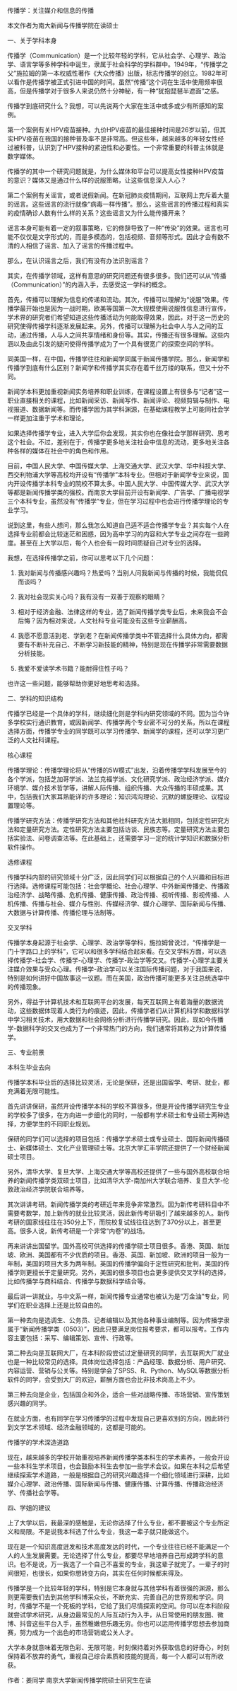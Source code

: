 传播学：关注媒介和信息的传播

本文作者为南大新闻与传播学院在读硕士

一、关于学科本身

传播学（Communication）是一个比较年轻的学科，它从社会学、心理学、政治学、语言学等多种学科中诞生，隶属于社会科学的学科群中。1949年，“传播学之父”施拉姆的第一本权威性著作《大众传播》出版，标志传播学的创立。1982年可以看作是传播学被正式引进中国的时间。虽然“传播”这个词在生活中使用频率很高，但是传播学对于很多人来说仍然十分神秘，有一种“犹抱琵琶半遮面”之感。

传播学到底研究什么？我想，可以先说两个大家在生活中或多或少有所感知的案例。

第一个案例有关HPV疫苗接种。九价HPV疫苗的最佳接种时间是26岁以前，但其实HPV疫苗在我国的接种普及率不是非常高。但这些年，越来越多的年轻女性经过被科普，认识到了HPV接种的紧迫性和必要性。一个非常重要的科普主体就是数字媒体。

传播学的其中一个研究问题就是，为什么媒体和平台可以提高女性接种HPV疫苗的意识？媒体又是通过什么样的说服策略，让这些信息深入人心？

第二个案例有关谣言，或者说假新闻。在新冠肺炎疫情期间，互联网上充斥着大量的谣言。这些谣言的流行就像“病毒一样传播”。那么，这些谣言的传播过程和真实的疫情确诊人数有什么样的关系？这些谣言又为什么能传播开来？

谣言本身可能有着一定的叙事策略，它的修辞导致了一种“传染”的效果。谣言也可能不仅仅是文字形式的，而是多模态的，包括视频、音频等形式。因此才会有数不清的人相信了谣言、加入了谣言的传播过程中。

那么，在认识谣言之后，我们有没有办法识别谣言？

其实，在传播学领域，这样有意思的研究问题还有很多很多。我们还可以从“传播（Communication）”的内涵入手，去感受这一学科的概念。

首先，传播可以理解为信息的传递和流动。其次，传播可以理解为“说服”效果。传播学最开始也是因为一战时期，欧美等国第一次大规模使用说服性信息进行宣传，学术界的研究者们希望知道这些传播活动为何能取得效果，因此，对于这一历史的研究使得传播学科逐渐发展起来。另外，传播可以理解为社会中人与人之间的互动，通过传播，人与人之间共享情绪和身份等。其实，传播还有很多理解。这些内涵以及由此引发的疑问使得传播学成为了一个具有很宽广的探索空间的学科。

同美国一样，在中国，传播学往往和新闻学同属于新闻传播学院。那么，新闻学和传播学到底有什么区别？新闻学和传播学其实存在着千丝万缕的联系，但又十分不同。

新闻学本科更加重视新闻实务培养和职业训练，在课程设置上有很多与“记者”这一职业直接相关的课程，比如新闻采访、新闻写作、新闻评论、视频剪辑与制作、电视报道、数据新闻等。而传播学因为其学科渊源，在基础课程教学上可能同社会学一样更加注重于学术和理论。

如果选择传播学专业，进入大学后你会发现，其实你也在像社会学那样研究、思考这个社会。不过，差别在于，传播学更多地关注社会中信息的流动，更多地关注各种各样的媒体在社会中的角色和作用。

目前，中国人民大学、中国传媒大学、上海交通大学、武汉大学、华中科技大学、西交利物浦大学等高校均开设有“传播学”本科专业。但相对于新闻学专业来说，国内开设传播学本科专业的院校不算太多。中国人民大学、中国传媒大学、武汉大学等都是新闻传播学类的强校。而南京大学目前开设有新闻学、广告学、广播电视学三个本科专业，虽然没有“传播学”专业，但在学习过程中也会进行传播学理论的专业学习。

说到这里，有些人想问，那么我怎么知道自己适不适合传播学专业？其实每个人在选择专业前都会比较迷茫和困惑，因为高中学习的内容和大学专业之间存在一些跨度。甚至在上大学以后，每个人也会有一段时间质疑自己对专业的选择。

我想，在选择传播学之前，你可以思考以下几个问题：

1.  我对新闻与传播感兴趣吗？热爱吗？当别人问我新闻与传播的时候，我能侃侃而谈吗？

2.  我对社会现实关心吗？我有没有一双善于观察的眼睛？

3.  相对于经济金融、法律这样的专业，选了新闻传播学类专业后，未来我会不会后悔？因为相对来说，人文社科专业可能没有这些专业薪酬高。

4.  我愿不愿意活到老、学到老？在新闻传播学类中不管选择什么具体方向，都需要有不断补充自己、不断学习新技能的精神，特别是现在传播学非常需要数据分析技能。

5.  我爱不爱读学术书籍？能耐得住性子吗？

也许这一些问题，能够帮助你更好地思考和选择。

二、学科的知识结构

传播学已经是一个具体的学科，继续细化则是学科内研究领域的不同。因为当今许多学校实行通识教育，或因新闻学、传播学两个专业密不可分的关系，所以在课程选择方面，传播学专业的同学既可以学习传播学、新闻学的课程，还可以学习更广泛的人文社科课程。

核心课程

传播学理论：传播学理论将从“传播的5W模式”出发，沿着传播学学科发展至今的各个学派，包括芝加哥学派、法兰克福学派、文化研究学派、政治经济学派、媒介环境学、媒介技术哲学等，讲解人际传播、组织传播、大众传播的丰硕成果。其中，包括我们大家耳熟能详的许多理论：知识鸿沟理论、沉默的螺旋理论、议程设置理论等。

传播学研究方法：传播学研究方法和其他社科研究方法大抵相同，包括定性研究方法和定量研究方法。定性研究方法主要包括访谈、民族志等。定量研究方法主要包括实验法、问卷调查法等。在此基础上，还需要学习一定的统计学知识和数据分析软件操作。

选修课程

传播学科内部的研究领域十分广泛，因此同学们可以根据自己的个人兴趣和目标进行选择。选修课程可能包括：社会学概论、社会心理学、中外新闻传播史、传播政治经济学、战略传播、危机传播、健康传播、政治传播、视听传播、影视传播、人机传播、传播与社会、媒介与性别、传媒经济学、媒介心理学、国际新闻与传播、大数据与计算传播、传播伦理与法制等。

交叉学科

传播学本身起源于社会学、心理学、政治学等学科，施拉姆曾说过，“传播学是一门十字路口上的学科”，它可以和很多学科结合起来看。在交叉学科方面，可以选择传播学-社会学、传播学-心理学、传播学-政治学等交叉。传播学-心理学主要关注媒介效果与受众心理。传播学-政治学可以关注国际传播问题，对于我国来说，特别是如何讲好中国故事这一议题。而在美国，政治传播可能更多关注总统选举中的传播现象。

另外，得益于计算机技术和互联网平台的发展，每天互联网上有着海量的数据流动，这些数据体现着人类行为的痕迹，因此，传播学者们从计算机科学和数据科学中学习相关技术，用大数据和社会网络分析进行传播学研究。因此，现如今传播学-数据科学的交叉也成为了一个非常热门的方向，我们通常将其称之为计算传播学。

三、专业前景

本科生毕业去向

传播学本科毕业后的选择比较灵活，无论是保研，还是出国留学、考研、就业，都充满着无限可能性。

首先讲讲保研，虽然开设传播学本科的学校不算很多，但是开设传播学研究生专业的学校多了很多，在方向进一步细化的同时，一般都有学术硕士和专业硕士两种选择，方便学生的不同职业规划。

保研的同学们可以选择的项目包括：传播学学术硕士或专业硕士、国际新闻传播硕士、新媒体硕士、文化产业管理硕士等。北京大学汇丰学院还提供了一个财经新闻硕士项目。

另外，清华大学、复旦大学、上海交通大学等高校还提供了一些与国外高校联合培养的新闻传播学类双硕士项目，比如清华大学-南加州大学联合培养、复旦大学-伦敦政治经济学院联合培养等。

其次讲讲考研。新闻传播学类的考研近年来竞争非常激烈。因为新传考研科目中不需要考数学，加上新传的就业比较灵活，因此新传考研吸引了越来越多的人。新传考研的国家线往往在350分上下，而院校复试线往往达到了370分以上，甚至更高。很多人说，新传考研是一个非常“内卷”的战场。

再来讲讲出国留学。国外高校可供选择的传播学硕士项目很多。香港、英国、新加坡、欧洲、美国都有不少优质的项目。香港、英国、新加坡、欧洲的项目一般为一年制，美国的项目大多为两年制。英国的传播学偏向于定性研究和批判，美国的传播学则更擅长于定量研究。另外，美国的很多项目也会更多提供交叉学科的选择，比如传播学与商科结合、传播学与数据科学结合等。

最后讲一讲就业。与中文系一样，新闻传播专业通常也被认为是“万金油”专业，同学们在职业选择上还是比较自由的。

第一种去向是选调生、公务员、记者编辑以及其他各种事业编制等。因为传播学隶属于“新闻传播学类（0503）”，因此只要满足岗位报考要求，都可以报考。工作内容主要包括：采写、编辑策划、宣传、行政等。

第二种去向是互联网大厂，在本科阶段尝试过定量研究的同学，去互联网大厂就业也是一种比较常见的选择。具体岗位选择包括：产品经理、数据分析、用户研究、内容运营、营销与公关等。特别是学会了SPSS、R、Python、MySQL等数据分析软件的同学，会受到大厂的欢迎，薪酬方面也会比非技术岗高上不少。

第三种去向是企业，包括国企和外企，适合一些对战略传播、市场营销、宣传策划感兴趣的同学。

在就业方面，也有同学在学习传播学的过程中发现自己更喜欢别的方向，因此转行到文学艺术领域、经济金融领域的，这都是可能的。

传播学的学术深造道路

现在，越来越多的学校开始重视培养新闻传播学类本科生的学术素养，一般会开设一些本科生学术项目，也会鼓励本科生去参加一些学术会议。如果在本科之后希望继续探索学术道路，一般是根据自己的研究兴趣选择一个细化领域进行深耕，比如媒介心理学、政治传播、国际新闻与传播、健康传播、计算传播、传播政治经济学、传播社会学等。

四、学姐的建议

上了大学以后，我最深的感触是，无论你选择了什么专业，都不要被这个专业所定义和局限。不是说我本科选了什么专业，我这一辈子就只能做这个。

现在是一个知识高度迸发和技术高度发达的时代，一个专业往往已经不能满足一个人的人生发展需要。无论选择了什么专业，都要尽早地培养自己形成跨学科的意识。也不是说，万一我选了一个自己不喜爱的专业，我这辈子就完了。一辈子的时间很短，也很长，如果你想转变方向，其实在任何时候都来得及。

传播学是一个比较年轻的学科，特别是它本身就与其他学科有着很强的渊源，那么则更需要我们去到其他学科博采众长，不断充实、完善自己的世界观和学识。同时，传播学不是一个死板的学科，它给了我们尽情探索的空间。你可以在本科阶段就尝试学术研究，从身边最常见的人际互动行为入手，从日常使用的朋友圈、微博、抖音这些平台入手，虽然稚嫩但乐趣无穷。你也可以运用传播学思想去参加商赛，努力成为一个出色的市场营销或公关人才。

大学本身就意味着无限色彩、无限可能，时刻保持着对外获取信息的好奇心，时刻保持着不放弃的勇气，重视自己综合素质和技能的提高，每一个人都可以有所收获。

作者：姜同学 南京大学新闻传播学院硕士研究生在读
